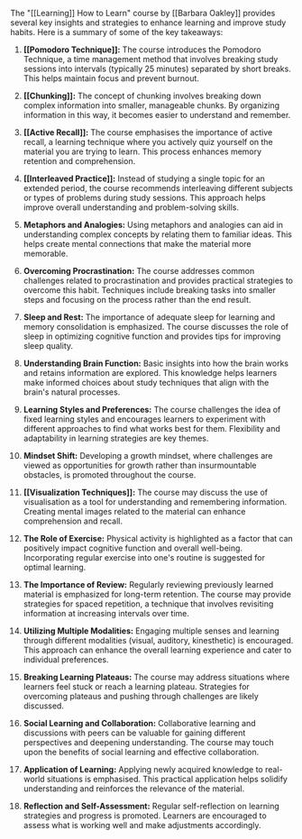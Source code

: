 The "[[Learning]] How to Learn" course by [[Barbara Oakley]] provides several key insights and strategies to enhance learning and improve study habits. Here is a summary of some of the key takeaways:

1. **[[Pomodoro Technique]]:** The course introduces the Pomodoro Technique, a time management method that involves breaking study sessions into intervals (typically 25 minutes) separated by short breaks. This helps maintain focus and prevent burnout.

2. **[[Chunking]]:** The concept of chunking involves breaking down complex information into smaller, manageable chunks. By organizing information in this way, it becomes easier to understand and remember.

3. **[[Active Recall]]:** The course emphasises the importance of active recall, a learning technique where you actively quiz yourself on the material you are trying to learn. This process enhances memory retention and comprehension.

4. **[[Interleaved Practice]]:** Instead of studying a single topic for an extended period, the course recommends interleaving different subjects or types of problems during study sessions. This approach helps improve overall understanding and problem-solving skills.

5. **Metaphors and Analogies:** Using metaphors and analogies can aid in understanding complex concepts by relating them to familiar ideas. This helps create mental connections that make the material more memorable.

6. **Overcoming Procrastination:** The course addresses common challenges related to procrastination and provides practical strategies to overcome this habit. Techniques include breaking tasks into smaller steps and focusing on the process rather than the end result.

7. **Sleep and Rest:** The importance of adequate sleep for learning and memory consolidation is emphasized. The course discusses the role of sleep in optimizing cognitive function and provides tips for improving sleep quality.

8. **Understanding Brain Function:** Basic insights into how the brain works and retains information are explored. This knowledge helps learners make informed choices about study techniques that align with the brain's natural processes.

9. **Learning Styles and Preferences:** The course challenges the idea of fixed learning styles and encourages learners to experiment with different approaches to find what works best for them. Flexibility and adaptability in learning strategies are key themes.

10. **Mindset Shift:** Developing a growth mindset, where challenges are viewed as opportunities for growth rather than insurmountable obstacles, is promoted throughout the course.

12. **[[Visualization Techniques]]:** The course may discuss the use of visualisation as a tool for understanding and remembering information. Creating mental images related to the material can enhance comprehension and recall.

12. **The Role of Exercise:** Physical activity is highlighted as a factor that can positively impact cognitive function and overall well-being. Incorporating regular exercise into one's routine is suggested for optimal learning.

13. **The Importance of Review:** Regularly reviewing previously learned material is emphasized for long-term retention. The course may provide strategies for spaced repetition, a technique that involves revisiting information at increasing intervals over time.

14. **Utilizing Multiple Modalities:** Engaging multiple senses and learning through different modalities (visual, auditory, kinesthetic) is encouraged. This approach can enhance the overall learning experience and cater to individual preferences.

15. **Breaking Learning Plateaus:** The course may address situations where learners feel stuck or reach a learning plateau. Strategies for overcoming plateaus and pushing through challenges are likely discussed.

16. **Social Learning and Collaboration:** Collaborative learning and discussions with peers can be valuable for gaining different perspectives and deepening understanding. The course may touch upon the benefits of social learning and effective collaboration.

17. **Application of Learning:** Applying newly acquired knowledge to real-world situations is emphasised. This practical application helps solidify understanding and reinforces the relevance of the material.

18. **Reflection and Self-Assessment:** Regular self-reflection on learning strategies and progress is promoted. Learners are encouraged to assess what is working well and make adjustments accordingly.